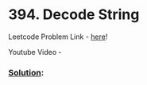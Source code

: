 # 394. Decode String

Leetcode Problem Link - [here](https://leetcode.com/problems/decode-string/description/?envType=study-plan-v2&envId=top-100-liked)!

Youtube Video - 

### [Solution]():

```cpp

```
